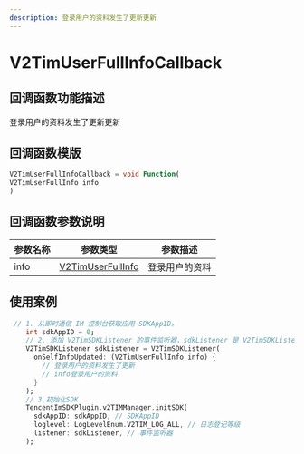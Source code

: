 ```yaml
---
description: 登录用户的资料发生了更新更新
---
```


# V2TimUserFullInfoCallback

## 回调函数功能描述

登录用户的资料发生了更新更新

## 回调函数模版

```dart
V2TimUserFullInfoCallback = void Function(
V2TimUserFullInfo info
)
```

## 回调函数参数说明

| 参数名称 | 参数类型                                  | 参数描述    |
| ---- | ------------------------------------- | ------- |
| info | [V2TimUserFullInfo](broken-reference) | 登录用户的资料 |

## 使用案例

```dart
 // 1. 从即时通信 IM 控制台获取应用 SDKAppID。
    int sdkAppID = 0;
    // 2. 添加 V2TimSDKListener 的事件监听器，sdkListener 是 V2TimSDKListener 的实现类
    V2TimSDKListener sdkListener = V2TimSDKListener(
      onSelfInfoUpdated: (V2TimUserFullInfo info) {
        // 登录用户的资料发生了更新
        // info登录用户的资料
      }
    );
    // 3.初始化SDK
    TencentImSDKPlugin.v2TIMManager.initSDK(
      sdkAppID: sdkAppID, // SDKAppID
      loglevel: LogLevelEnum.V2TIM_LOG_ALL, // 日志登记等级
      listener: sdkListener, // 事件监听器
    );

```


